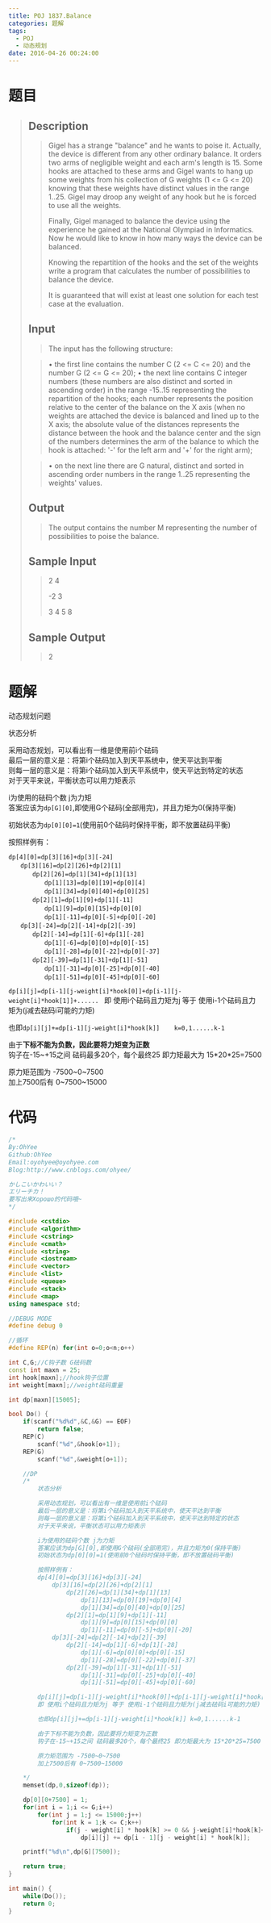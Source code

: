 ```yaml
---
title: POJ 1837.Balance
categories: 题解
tags:
  - POJ
  - 动态规划
date: 2016-04-26 00:24:00
---
```


# 题目

> ## Description
> 
> > Gigel has a strange "balance" and he wants to poise it. Actually, the device is different from any other ordinary balance.
> >  It orders two arms of negligible weight and each arm's length is 15. Some hooks are attached to these arms and Gigel wants to hang up some weights from his collection of G weights (1 <= G <= 20) knowing that these weights have distinct values in the range 1..25. Gigel may droop any weight of any hook but he is forced to use all the weights.
> >  
> > Finally, Gigel managed to balance the device using the experience he gained at the National Olympiad in Informatics. Now he would like to know in how many ways the device can be balanced.
> >  
> > 
> > 
> > Knowing the repartition of the hooks and the set of the weights write a program that calculates the number of possibilities to balance the device.
> >  
> > It is guaranteed that will exist at least one solution for each test case at the evaluation.
>  <!--more-->
> ## Input
> 
> > The input has the following structure:
>  
> > • the first line contains the number C (2 <= C <= 20) and the number G (2 <= G <= 20);
> > • the next line contains C integer numbers (these numbers are also distinct and sorted in ascending order) in the range -15..15 representing the repartition of the hooks; each number represents the position relative to the center of the balance on the X axis (when no weights are attached the device is balanced and lined up to the X axis; the absolute value of the distances represents the distance between the hook and the balance center and the sign of the numbers determines the arm of the balance to which the hook is attached: '-' for the left arm and '+' for the right arm);
>  
> > • on the next line there are G natural, distinct and sorted in ascending order numbers in the range 1..25 representing the weights' values.
>  
> ## Output
> 
> > The output contains the number M representing the number of possibilities to poise the balance.
> 
> ## Sample Input
> 
> > 2 4
> > 	
> > -2 3
> >  
> > 3 4 5 8
> 
> ## Sample Output
> 
> > 2


# 题解

动态规划问题  
   
  
状态分析  
  
采用动态规划，可以看出有一维是使用前i个砝码    
最后一层的意义是：将第i个砝码加入到天平系统中，使天平达到平衡    
则每一层的意义是：将第i个砝码加入到天平系统中，使天平达到特定的状态    
对于天平来说，平衡状态可以用力矩表示  
  
i为使用的砝码个数 j为力矩  
答案应该为`dp[G][0]`,即使用G个砝码(全部用完)，并且力矩为0(保持平衡)  
  
初始状态为`dp[0][0]=1`(使用前0个砝码时保持平衡，即不放置砝码平衡)  
  
按照样例有：  

``` 
dp[4][0]=dp[3][16]+dp[3][-24]  
　　dp[3][16]=dp[2][26]+dp[2][1]  
　　　　dp[2][26]=dp[1][34]+dp[1][13]  
　　　　　　dp[1][13]=dp[0][19]+dp[0][4]  
　　　　　　dp[1][34]=dp[0][40]+dp[0][25]  
　　　　dp[2][1]=dp[1][9]+dp[1][-11]  
　　　　　　dp[1][9]=dp[0][15]+dp[0][0]  
　　　　　　dp[1][-11]=dp[0][-5]+dp[0][-20]  
　　dp[3][-24]=dp[2][-14]+dp[2][-39]  
　　　　dp[2][-14]=dp[1][-6]+dp[1][-28]  
　　　　　　dp[1][-6]=dp[0][0]+dp[0][-15]  
　　　　　　dp[1][-28]=dp[0][-22]+dp[0][-37]  
　　　　dp[2][-39]=dp[1][-31]+dp[1][-51]  
　　　　　　dp[1][-31]=dp[0][-25]+dp[0][-40]  
　　　　　　dp[1][-51]=dp[0][-45]+dp[0][-60]  
```
  
`dp[i][j]=dp[i-1][j-weight[i]*hook[0]]+dp[i-1][j-weight[i]*hook[1]]+...... ` 
即 使用i个砝码且力矩为j 等于 使用i-1个砝码且力矩为(j减去砝码i可能的力矩)  
  
也即`dp[i][j]+=dp[i-1][j-weight[i]*hook[k]]    k=0,1......k-1`  
  
由于**下标不能为负数，因此要将力矩变为正数**  
钩子在-15~+15之间 砝码最多20个，每个最终25 即力矩最大为 15\*20\*25=7500  
  
原力矩范围为 -7500~0~7500  
加上7500后有 0~7500~15000  
  
# 代码

```cpp
/*
By:OhYee
Github:OhYee
Email:oyohyee@oyohyee.com
Blog:http://www.cnblogs.com/ohyee/

かしこいかわいい？
エリーチカ！
要写出来Хорошо的代码哦~
*/

#include <cstdio>
#include <algorithm>
#include <cstring>
#include <cmath>
#include <string>
#include <iostream>
#include <vector>
#include <list>
#include <queue>
#include <stack>
#include <map>
using namespace std;

//DEBUG MODE
#define debug 0

//循环
#define REP(n) for(int o=0;o<n;o++)

int C,G;//C钩子数 G砝码数
const int maxn = 25;
int hook[maxn];//hook钩子位置
int weight[maxn];//weight砝码重量

int dp[maxn][15005];

bool Do() {
    if(scanf("%d%d",&C,&G) == EOF)
        return false;
    REP(C)
        scanf("%d",&hook[o+1]);
    REP(G)
        scanf("%d",&weight[o+1]);

    //DP
    /*
        状态分析

        采用动态规划，可以看出有一维是使用前i个砝码
        最后一层的意义是：将第i个砝码加入到天平系统中，使天平达到平衡
        则每一层的意义是：将第i个砝码加入到天平系统中，使天平达到特定的状态
        对于天平来说，平衡状态可以用力矩表示

        i为使用的砝码个数 j为力矩
        答案应该为dp[G][0],即使用G个砝码(全部用完)，并且力矩为0(保持平衡)
        初始状态为dp[0][0]=1(使用前0个砝码时保持平衡，即不放置砝码平衡)

        按照样例有：
        dp[4][0]=dp[3][16]+dp[3][-24]
            dp[3][16]=dp[2][26]+dp[2][1]
                dp[2][26]=dp[1][34]+dp[1][13]
                    dp[1][13]=dp[0][19]+dp[0][4]
                    dp[1][34]=dp[0][40]+dp[0][25]
                dp[2][1]=dp[1][9]+dp[1][-11]
                    dp[1][9]=dp[0][15]+dp[0][0]
                    dp[1][-11]=dp[0][-5]+dp[0][-20]
            dp[3][-24]=dp[2][-14]+dp[2][-39]
                dp[2][-14]=dp[1][-6]+dp[1][-28]
                    dp[1][-6]=dp[0][0]+dp[0][-15]
                    dp[1][-28]=dp[0][-22]+dp[0][-37]
                dp[2][-39]=dp[1][-31]+dp[1][-51]
                    dp[1][-31]=dp[0][-25]+dp[0][-40]
                    dp[1][-51]=dp[0][-45]+dp[0][-60]

        dp[i][j]=dp[i-1][j-weight[i]*hook[0]]+dp[i-1][j-weight[i]*hook[1]]+......
        即 使用i个砝码且力矩为j 等于 使用i-1个砝码且力矩为(j减去砝码i可能的力矩)

        也即dp[i][j]+=dp[i-1][j-weight[i]*hook[k]] k=0,1......k-1

        由于下标不能为负数，因此要将力矩变为正数
        钩子在-15~+15之间 砝码最多20个，每个最终25 即力矩最大为 15*20*25=7500

        原力矩范围为 -7500~0~7500
        加上7500后有 0~7500~15000

    */
    memset(dp,0,sizeof(dp));

    dp[0][0+7500] = 1;
    for(int i = 1;i <= G;i++)
        for(int j = 1;j <= 15000;j++)
            for(int k = 1;k <= C;k++)
                if(j - weight[i] * hook[k] >= 0 && j-weight[i]*hook[k]<=15000)
                    dp[i][j] += dp[i - 1][j - weight[i] * hook[k]];

    printf("%d\n",dp[G][7500]);

    return true;
}

int main() {
    while(Do());
    return 0;
}
```